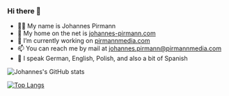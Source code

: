 ### Hi there 👋
- 👨‍💻 My name is Johannes Pirmann
- 🔗 My home on the net is [johannes-pirmann.com](https://johannes-pirmann.com)
- 🔭 I’m currently working on [pirmannmedia.com](https://pirmannmedia.com)
- 📫 You can reach me by mail at johannes.pirmann@pirmannmedia.com
- 🙊 I speak German, English, Polish, and also a bit of Spanish


![Johannes's GitHub stats](https://github-readme-stats.vercel.app/api?username=johannes-pirmann&hide=stars&count_private=true&show_icons=true)

[![Top Langs](https://github-readme-stats.vercel.app/api/top-langs/?username=johannes-pirmann&layout=compact&langs_count=10)](https://github.com/anuraghazra/github-readme-stats)

<!--
**johannes-pirmann/johannes-pirmann** is a ✨ _special_ ✨ repository because its `README.md` (this file) appears on your GitHub profile.

Here are some ideas to get you started:

- 🔭 I’m currently working on ...
- 🌱 I’m currently learning ...
- 👯 I’m looking to collaborate on ...
- 🤔 I’m looking for help with ...
- 💬 Ask me about ...
- 📫 How to reach me: ...
- 😄 Pronouns: ...
- ⚡ Fun fact: ...
-->
